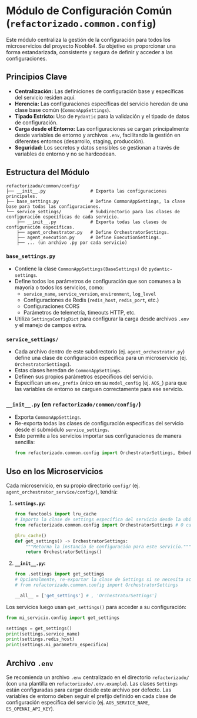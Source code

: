 # Módulo de Configuración Común (`refactorizado.common.config`)

Este módulo centraliza la gestión de la configuración para todos los microservicios del proyecto Nooble4. Su objetivo es proporcionar una forma estandarizada, consistente y segura de definir y acceder a las configuraciones.

## Principios Clave

- **Centralización:** Las definiciones de configuración base y específicas del servicio residen aquí.
- **Herencia:** Las configuraciones específicas del servicio heredan de una clase base común (`CommonAppSettings`).
- **Tipado Estricto:** Uso de `Pydantic` para la validación y el tipado de datos de configuración.
- **Carga desde el Entorno:** Las configuraciones se cargan principalmente desde variables de entorno y archivos `.env`, facilitando la gestión en diferentes entornos (desarrollo, staging, producción).
- **Seguridad:** Los secretos y datos sensibles se gestionan a través de variables de entorno y no se hardcodean.

## Estructura del Módulo

```
refactorizado/common/config/
├── __init__.py                 # Exporta las configuraciones principales.
├── base_settings.py            # Define CommonAppSettings, la clase base para todas las configuraciones.
└── service_settings/           # Subdirectorio para las clases de configuración específicas de cada servicio.
    ├── __init__.py             # Exporta todas las clases de configuración específicas.
    ├── agent_orchestrator.py   # Define OrchestratorSettings.
    ├── agent_execution.py      # Define ExecutionSettings.
    ├── ... (un archivo .py por cada servicio)
```

### `base_settings.py`

- Contiene la clase `CommonAppSettings(BaseSettings)` de `pydantic-settings`.
- Define todos los parámetros de configuración que son comunes a la mayoría o todos los servicios, como:
  - `service_name`, `service_version`, `environment`, `log_level`
  - Configuraciones de Redis (`redis_host`, `redis_port`, etc.)
  - Configuraciones CORS
  - Parámetros de telemetría, timeouts HTTP, etc.
- Utiliza `SettingsConfigDict` para configurar la carga desde archivos `.env` y el manejo de campos extra.

### `service_settings/`

- Cada archivo dentro de este subdirectorio (ej. `agent_orchestrator.py`) define una clase de configuración específica para un microservicio (ej. `OrchestratorSettings`).
- Estas clases heredan de `CommonAppSettings`.
- Definen sus propios parámetros específicos del servicio.
- Especifican un `env_prefix` único en su `model_config` (ej. `AOS_`) para que las variables de entorno se carguen correctamente para ese servicio.

### `__init__.py` (en `refactorizado/common/config/`)

- Exporta `CommonAppSettings`.
- Re-exporta todas las clases de configuración específicas del servicio desde el submódulo `service_settings`.
- Esto permite a los servicios importar sus configuraciones de manera sencilla:
  ```python
  from refactorizado.common.config import OrchestratorSettings, EmbeddingServiceSettings
  ```

## Uso en los Microservicios

Cada microservicio, en su propio directorio `config/` (ej. `agent_orchestrator_service/config/`), tendrá:

1.  **`settings.py`:**
    ```python
    from functools import lru_cache
    # Importa la clase de settings específica del servicio desde la ubicación común centralizada
    from refactorizado.common.config import OrchestratorSettings # O cualquier otra clase de settings

    @lru_cache()
    def get_settings() -> OrchestratorSettings:
        """Retorna la instancia de configuración para este servicio."""
        return OrchestratorSettings()
    ```

2.  **`__init__.py`:**
    ```python
    from .settings import get_settings
    # Opcionalmente, re-exportar la clase de Settings si se necesita acceso directo a ella además de get_settings()
    # from refactorizado.common.config import OrchestratorSettings

    __all__ = ['get_settings'] # , 'OrchestratorSettings']
    ```

Los servicios luego usan `get_settings()` para acceder a su configuración:

```python
from mi_servicio.config import get_settings

settings = get_settings()
print(settings.service_name)
print(settings.redis_host)
print(settings.mi_parametro_especifico)
```

## Archivo `.env`

Se recomienda un archivo `.env` centralizado en el directorio `refactorizado/` (con una plantilla en `refactorizado/.env.example`). Las clases `Settings` están configuradas para cargar desde este archivo por defecto.
Las variables de entorno deben seguir el prefijo definido en cada clase de configuración específica del servicio (ej. `AOS_SERVICE_NAME`, `ES_OPENAI_API_KEY`).
